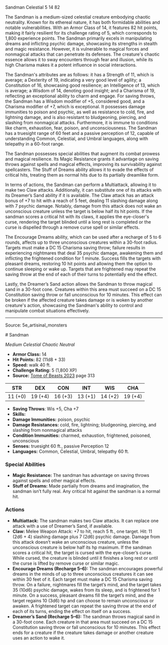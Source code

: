 <MonsterName/>Sandman</MonsterName>
<CreatureType/>Celestial</CreatureType>
<CR/>5</CR>
<AC/>14</AC>
<HP/>82</HP>
<summary>The Sandman is a medium-sized celestial creature embodying chaotic neutrality. Known for its ethereal nature, it has both formidable abilities and notable vulnerabilities. With an Armor Class of 14, it features 82 hit points, making it fairly resilient for its challenge rating of 5, which corresponds to 1,800 experience points. The Sandman primarily excels in manipulating dreams and inflicting psychic damage, showcasing its strengths in stealth and magic resistance. However, it is vulnerable to magical forces and nonmagical attacks that can penetrate its defenses. The creature's chaotic essence allows it to sway encounters through fear and illusion, while its high Charisma makes it a potent influence in social interactions.</summary>

<detail>

The Sandman's attributes are as follows: it has a Strength of 11, which is average; a Dexterity of 19, indicating a very good level of agility; a Constitution of 16, showcasing good resilience; an Intelligence of 13, which is average; a Wisdom of 14, denoting good insight; and a Charisma of 19, reflecting an exceptional ability to charm and engage. For saving throws, the Sandman has a Wisdom modifier of +5, considered good, and a Charisma modifier of +7, which is exceptional. It possesses damage immunities to poison and psychic, as well as resistance to cold, fire, and lightning damage, and is also resistant to bludgeoning, piercing, and slashing from nonmagical attacks. Furthermore, it is immune to conditions like charm, exhaustion, fear, poison, and unconsciousness. The Sandman has a truesight range of 60 feet and a passive perception of 12, capable of understanding Common, Celestial, and Umbral languages, along with telepathy in a 60-foot range.

The Sandman possesses special abilities that augment its combat prowess and magical resilience. Its Magic Resistance grants it advantage on saving throws against spells and magical effects, improving its survivability against spellcasters. The Stuff of Dreams ability allows it to evade the effects of critical hits, treating them as normal hits due to its partially dreamlike form.

In terms of actions, the Sandman can perform a Multiattack, allowing it to make two Claw attacks. Additionally, it can substitute one of its attacks with its Dreamer’s Sand ability if it is available. The Claw attack has an attack bonus of +7 to hit with a reach of 5 feet, dealing 11 slashing damage along with 7 psychic damage. Notably, damage from this attack does not wake an unconscious creature unless the target is below half its hit points. If the sandman scores a critical hit with its claws, it applies the eye-closer's curse, rendering the target blinded until a long rest is completed or the curse is dispelled through a remove curse spell or similar effects.

The Encourage Dreams ability, which can be used after a recharge of 5 to 6 rounds, affects up to three unconscious creatures within a 30-foot radius. Targets must make a DC 15 Charisma saving throw; failure results in experiencing nightmares that deal 35 psychic damage, awakening them and inflicting the frightened condition for 1 minute. Success fills the targets with pleasant dreams, restoring 10 hit points and allowing them the option to continue sleeping or wake up. Targets that are frightened may repeat the saving throw at the end of each of their turns to potentially end the effect.

Lastly, the Dreamer’s Sand action allows the Sandman to throw magical sand in a 30-foot cone. Creatures within this area must succeed on a DC 15 Constitution saving throw or fall unconscious for 10 minutes. This effect can be broken if the affected creature takes damage or is woken by another creature's action, showcasing the Sandman's ability to control and manipulate combat situations effectively.</detail>



---

Source: 5e_artisinal_monsters

<statblock>
# Sandman

*Medium* *Celestial* *Chaotic Neutral*

- **Armor Class:** 14
- **Hit Points:** 82 (11d8 + 33)
- **Speed:** walk 40 ft.
- **Challenge Rating:** 5 (1,800 XP)
- **Source:** [Tome of Beasts 2023](https://koboldpress.com/kpstore/product/tome-of-beasts-1-2023-edition/) page 313

| STR | DEX | CON | INT | WIS | CHA |
| --- | --- | --- | --- | --- | --- |
| 11 (+0) | 19 (+4) | 16 (+3) | 13 (+1) | 14 (+2) | 19 (+4) |

- **Saving Throws**: Wis +5, Cha +7
- **Skills:** 
- **Damage Immunities:** poison, psychic
- **Damage Resistances:** cold, fire, lightning; bludgeoning, piercing, and slashing from nonmagical attacks
- **Condition Immunities:** charmed, exhaustion, frightened, poisoned, unconscious
- **Senses:** truesight 60 ft., passive Perception 12
- **Languages:** Common, Celestial, Umbral, telepathy 60 ft.

### Special Abilities

- **Magic Resistance:** The sandman has advantage on saving throws against spells and other magical effects.
- **Stuff of Dreams:** Made partially from dreams and imagination, the sandman isn’t fully real. Any critical hit against the sandman is a normal hit.

### Actions

- **Multiattack:** The sandman makes two Claw attacks. It can replace one attack with a use of Dreamer’s Sand, if available.
- **Claw:** Melee Weapon Attack: +7 to hit, reach 5 ft., one target. Hit: 11 (2d6 + 4) slashing damage plus 7 (2d6) psychic damage. Damage from this attack doesn’t wake an unconscious creature, unless the unconscious creature is below half its hp maximum. If the sandman scores a critical hit, the target is cursed with the eye-closer’s curse. While cursed, the creature is blinded until it finishes a long rest or until the curse is lifted by remove curse or similar magic.
- **Encourage Dreams (Recharge 5–6):** The sandman encourages powerful dreams in the minds of up to three unconscious creatures it can see within 30 feet of it. Each target must make a DC 15 Charisma saving throw. On a failure, nightmares fill the target’s mind, and the target takes 35 (10d6) psychic damage, wakes from its sleep, and is frightened for 1 minute. On a success, pleasant dreams fill the target’s mind, and the target regains 10 (3d6) hp and can choose to remain unconscious or awaken. A frightened target can repeat the saving throw at the end of each of its turns, ending the effect on itself on a success.
- **Dreamer’s Sand (Recharge 5–6):** The sandman throws magical sand in a 30-foot cone. Each creature in that area must succeed on a DC 15 Constitution saving throw or fall unconscious for 10 minutes. This effect ends for a creature if the creature takes damage or another creature uses an action to wake it.
</statblock>


